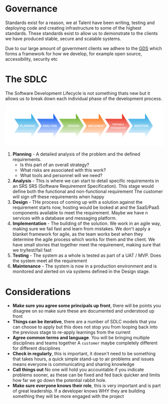 # Governance

Standards exist for a reason, we at Talent have been writing, testing and deploying code 
and creating infrastructure to some of the highest standards. These standards exist to allow
us to demonstrate to the clients we have produced stable, secure and scalable systems.

Due to our large amount of government clients we adhere to the [GDS](https://www.gov.uk/government/organisations/government-digital-service) which forms 
a framework for how we develop, for example open source, accessibility, security etc

# The SDLC
The Software Development Lifecycle is not something thats new but it allows us to break down
each individual phase of the development process.

![SDLC](../../assets/sdlc.png)


1. **Planning** - A detailed analysis of the problem and the defined requirements. 
   - Is this part of an overall strategy?
   - What risks are associated with this work?
   - What tools and personnel will we need?
2. **Analysis** - This is where we can start to detail specific requirements in an SRS 
SRS (Software Requirement Specification). This stage would define both the functional and non-functional requirement
The customer will sign off these requirements when happy
3. **Design** - THe process of coming up with a solution against the requirement starts now, hosting
would be looked at and the SaaS/PaaS components available to meet the requirement. Maybe we have
n services with a database and messaging platform.
4. **Implementation** - The building of the solution. We work in an agile way, making sure we fail fast
and learn from mistakes. We don't apply a blanket framework for agile, as the team works best
when they determine the agile process which works for them and the client. We have small stories that together 
meet the requirement, making sure that we try/test/fail fast
5. **Testing** - The system as a whole is tested as part of a UAT / MVP. Does the system meet all the 
requirement
6. **Maintenance** - The system is now in a production environment and is monitored and
alerted on via systems defined in the Design stage.

# Considerations

- **Make sure you agree some principals up front**, there will be points you disagree on so 
make sure these are documented and understood up front
- **Things can be iterative**, there are a number of SDLC models that you can choose to apply
but this does not stop you from looping back into the previous stage to re-apply learnings
from the current
- **Agree common terms and language**. You will be bringing multiple disciplines and teams together
A `customer` maybe completely different for different disciplines
- **Check in regularly**, this is important, it doesn't need to be something that takes
hours, a quick simple stand-up to air problems and issues means everyone is communicating
and sharing knowledge
- **Call things out** No one will hold you accountable if you indicate problems sooner, as these can be fixed 
and fed back quicker and limits how far we go down the potential rabbit hole.
- **Make sure everyone knows their role**, this is very important and is part of great 
leadership. If a developer knows WHY they are building something they will be more engaged 
with the project

